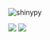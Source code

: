 
<p align="left"> <img src="https://komarev.com/ghpvc/?username=shinypy&label=Profile%20views&color=0e75b6&style=flat" alt="shinypy" /> </p>




<img src="https://discord.c99.nl/widget/theme-2/656757505426325527.png"/>

<img src="https://github-readme-stats.vercel.app/api/top-langs/?username=shinyPy"/>

